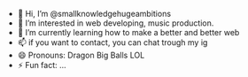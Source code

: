 - 👋 Hi, I’m @smallknowledgehugeambitions
- 👀 I’m interested in web developing, music production.
- 🌱 I’m currently learning how to make a better and better web
- 📫 if you want to contact, you can chat trough my ig
- 😄 Pronouns: Dragon Big Balls LOL
- ⚡ Fun fact: ...

<!---
smallknowledgehugeambitions/smallknowledgehugeambitions is a ✨ special ✨ repository because its `README.md` (this file) appears on your GitHub profile.
You can click the Preview link to take a look at your changes.
--->
